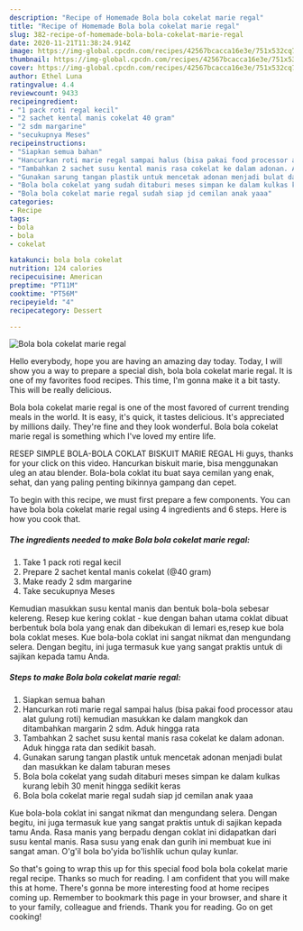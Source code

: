 ```yaml
---
description: "Recipe of Homemade Bola bola cokelat marie regal"
title: "Recipe of Homemade Bola bola cokelat marie regal"
slug: 382-recipe-of-homemade-bola-bola-cokelat-marie-regal
date: 2020-11-21T11:38:24.914Z
image: https://img-global.cpcdn.com/recipes/42567bcacca16e3e/751x532cq70/bola-bola-cokelat-marie-regal-foto-resep-utama.jpg
thumbnail: https://img-global.cpcdn.com/recipes/42567bcacca16e3e/751x532cq70/bola-bola-cokelat-marie-regal-foto-resep-utama.jpg
cover: https://img-global.cpcdn.com/recipes/42567bcacca16e3e/751x532cq70/bola-bola-cokelat-marie-regal-foto-resep-utama.jpg
author: Ethel Luna
ratingvalue: 4.4
reviewcount: 9433
recipeingredient:
- "1 pack roti regal kecil"
- "2 sachet kental manis cokelat 40 gram"
- "2 sdm margarine"
- "secukupnya Meses"
recipeinstructions:
- "Siapkan semua bahan"
- "Hancurkan roti marie regal sampai halus (bisa pakai food processor atau alat gulung roti) kemudian masukkan ke dalam mangkok dan ditambahkan margarin 2 sdm. Aduk hingga rata"
- "Tambahkan 2 sachet susu kental manis rasa cokelat ke dalam adonan. Aduk hingga rata dan sedikit basah."
- "Gunakan sarung tangan plastik untuk mencetak adonan menjadi bulat dan masukkan ke dalam taburan meses"
- "Bola bola cokelat yang sudah ditaburi meses simpan ke dalam kulkas kurang lebih 30 menit hingga sedikit keras"
- "Bola bola cokelat marie regal sudah siap jd cemilan anak yaaa"
categories:
- Recipe
tags:
- bola
- bola
- cokelat

katakunci: bola bola cokelat 
nutrition: 124 calories
recipecuisine: American
preptime: "PT11M"
cooktime: "PT56M"
recipeyield: "4"
recipecategory: Dessert

---
```



![Bola bola cokelat marie regal](https://img-global.cpcdn.com/recipes/42567bcacca16e3e/751x532cq70/bola-bola-cokelat-marie-regal-foto-resep-utama.jpg)

Hello everybody, hope you are having an amazing day today. Today, I will show you a way to prepare a special dish, bola bola cokelat marie regal. It is one of my favorites food recipes. This time, I'm gonna make it a bit tasty. This will be really delicious.

Bola bola cokelat marie regal is one of the most favored of current trending meals in the world. It is easy, it's quick, it tastes delicious. It's appreciated by millions daily. They're fine and they look wonderful. Bola bola cokelat marie regal is something which I've loved my entire life.

RESEP SIMPLE BOLA-BOLA COKLAT BISKUIT MARIE REGAL Hi guys, thanks for your click on this video. Hancurkan biskuit marie, bisa menggunakan uleg an atau blender. Bola-bola coklat itu buat saya cemilan yang enak, sehat, dan yang paling penting bikinnya gampang dan cepet.


To begin with this recipe, we must first prepare a few components. You can have bola bola cokelat marie regal using 4 ingredients and 6 steps. Here is how you cook that.

<!--inarticleads1-->

##### The ingredients needed to make Bola bola cokelat marie regal:

1. Take 1 pack roti regal kecil
1. Prepare 2 sachet kental manis cokelat (@40 gram)
1. Make ready 2 sdm margarine
1. Take secukupnya Meses


Kemudian masukkan susu kental manis dan bentuk bola-bola sebesar kelereng. Resep kue kering coklat - kue dengan bahan utama coklat dibuat berbentuk bola bola yang enak dan dibekukan di lemari es,resep kue bola bola coklat meses. Kue bola-bola coklat ini sangat nikmat dan mengundang selera. Dengan begitu, ini juga termasuk kue yang sangat praktis untuk di sajikan kepada tamu Anda. 

<!--inarticleads2-->

##### Steps to make Bola bola cokelat marie regal:

1. Siapkan semua bahan
1. Hancurkan roti marie regal sampai halus (bisa pakai food processor atau alat gulung roti) kemudian masukkan ke dalam mangkok dan ditambahkan margarin 2 sdm. Aduk hingga rata
1. Tambahkan 2 sachet susu kental manis rasa cokelat ke dalam adonan. Aduk hingga rata dan sedikit basah.
1. Gunakan sarung tangan plastik untuk mencetak adonan menjadi bulat dan masukkan ke dalam taburan meses
1. Bola bola cokelat yang sudah ditaburi meses simpan ke dalam kulkas kurang lebih 30 menit hingga sedikit keras
1. Bola bola cokelat marie regal sudah siap jd cemilan anak yaaa


Kue bola-bola coklat ini sangat nikmat dan mengundang selera. Dengan begitu, ini juga termasuk kue yang sangat praktis untuk di sajikan kepada tamu Anda. Rasa manis yang berpadu dengan coklat ini didapatkan dari susu kental manis. Rasa susu yang enak dan gurih ini membuat kue ini sangat aman. O&#39;g&#39;il bola bo&#39;yida bo&#39;lishlik uchun qulay kunlar. 

So that's going to wrap this up for this special food bola bola cokelat marie regal recipe. Thanks so much for reading. I am confident that you will make this at home. There's gonna be more interesting food at home recipes coming up. Remember to bookmark this page in your browser, and share it to your family, colleague and friends. Thank you for reading. Go on get cooking!
